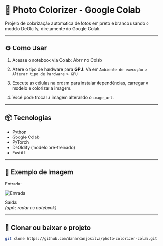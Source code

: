 # 🎨 Photo Colorizer - Google Colab

Projeto de colorização automática de fotos em preto e branco usando o modelo DeOldify, diretamente do Google Colab.

---

## ⚙️ Como Usar

1. Acesse o notebook via Colab:
   [Abrir no Colab](https://colab.research.google.com/github/danarcanjosilva/photo-colorizer-colab/blob/main/photo_colorizer.ipynb)

2. Altere o tipo de hardware para **GPU**:
   Vá em `Ambiente de execução > Alterar tipo de hardware > GPU`

3. Execute as células na ordem para instalar dependências, carregar o modelo e colorizar a imagem.

4. Você pode trocar a imagem alterando o `image_url`.

---

## 📦 Tecnologias

- Python
- Google Colab
- PyTorch
- DeOldify (modelo pré-treinado)
- FastAI

---

## 📸 Exemplo de Imagem

Entrada:

![Entrada](https://upload.wikimedia.org/wikipedia/commons/9/9a/1920s_Group_Portrait.jpg)

Saída:  
*(após rodar no notebook)*

---

## 🚀 Clonar ou baixar o projeto

```bash
git clone https://github.com/danarcanjosilva/photo-colorizer-colab.git
